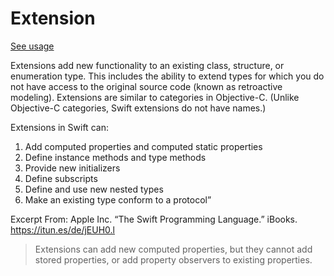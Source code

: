 # Extension
[See usage](https://github.com/asalom/Cocoa-Design-Patterns-in-Swift/tree/master/DesignPatterns/DesignPatternsTests/Basic/Extension)

Extensions add new functionality to an existing class, structure, or enumeration type. This includes the ability to extend types for which you do not have access to the original source code (known as retroactive modeling). Extensions are similar to categories in Objective-C. (Unlike Objective-C categories, Swift extensions do not have names.)

Extensions in Swift can:

1. Add computed properties and computed static properties
2. Define instance methods and type methods
3. Provide new initializers
4. Define subscripts
5. Define and use new nested types
6. Make an existing type conform to a protocol”

Excerpt From: Apple Inc. “The Swift Programming Language.” iBooks. https://itun.es/de/jEUH0.l

> Extensions can add new computed properties, but they cannot add stored properties, or add property observers to existing properties.
